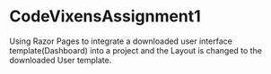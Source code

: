 # CodeVixensAssignment1
Using Razor Pages to integrate a downloaded user interface template(Dashboard) into a project and the Layout is changed to the downloaded User template.
